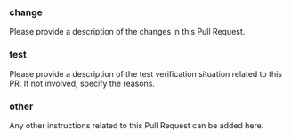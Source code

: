### change
Please provide a description of the changes in this Pull Request.

### test
Please provide a description of the test verification situation related to this PR. If not involved, specify the reasons.

### other
Any other instructions related to this Pull Request can be added here.